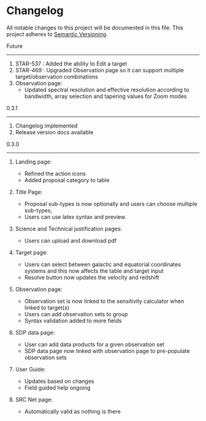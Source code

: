 # Changelog

All notable changes to this project will be documented in this file.
This project adheres to [Semantic Versioning](http://semver.org/).

Future

---

1. STAR-537 : Added the ability to Edit a target
2. STAR-469 : Upgraded Observation page so it can support multiple target/observation combinations
3. Observation page: 
   - Updated spectral resolution and effective resolution according to bandwidth, array selection and tapering values for Zoom modes

0.3.1

---

1. Changelog implemented
2. Release version docs available

0.3.0

---

1. Landing page:
   - Refined the action icons
   - Added proposal category to table

2. Title Page:
   - Proposal sub-types is now optionally and users can choose multiple sub-types,
   - Users can use latex syntax and preview.

3. Science and Technical justification pages:
   - Users can upload and download pdf

4. Target page:
   - Users can select between galactic and equatorial coordinates systems and this now affects the table and target input
   - Resolve button now updates the velocity and redshift

5. Observation page:
   - Observation set is now linked to the sensitivity calculator when linked to target(s)
   - Users can add observation sets to group
   - Syntax validation added to more fields

6. SDP data page:
   - User can add data products for a given observation set
   - SDP data page now linked with observation page to pre-populate observation sets

7. User Guide:
   - Updates based on changes
   - Field guided help ongoing

8. SRC Net page:
   - Automatically valid as nothing is there

